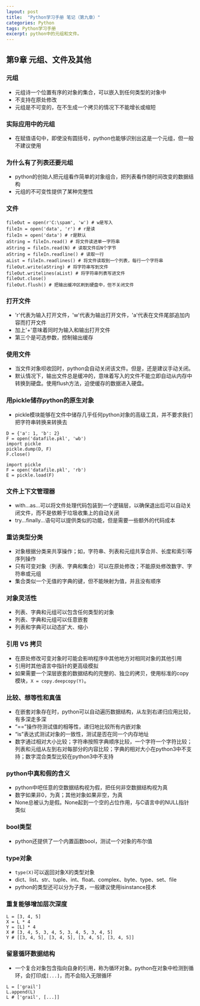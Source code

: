 ```yaml
---
layout: post
title:  "Python学习手册 笔记（第九章）"
categories: Python
tags: Python学习手册
excerpt: python中的元组和文件。
---
```


## 第9章 元组、文件及其他

### 元组

* 元组诗一个位置有序的对象的集合，可以嵌入到任何类型的对象中
* 不支持在原处修改
* 元组是不可变的，在不生成一个拷贝的情况下不能增长或缩短

### 实际应用中的元组

* 在赋值语句中，即使没有圆括号，python也能够识别出这是一个元组，但一般不建议使用

### 为什么有了列表还要元组

* python的创始人把元组看作简单的对象组合，把列表看作随时间改变的数据结构
* 元组的不可变性提供了某种完整性

### 文件

```python3
fileOut = open(r'C:\spam', 'w') # w是写入
fileIn = open('data', 'r') # r是读
fileIn = open('data') # r是默认
aString = fileIn.read() # 将文件读进单一字符串
aString = fileIn.read(N) # 读取文件后N个字节
aString = fileIn.readline() # 读取一行
aList = fileIn.readlines() # 将文件读取到一个列表，每行一个字符串
fileOut.write(aString) # 将字符串写到文件
fileOut.writelines(aList) # 将字符串列表写进文件
fileOut.close()
fileOut.flush() # 把输出缓冲区刷到硬盘中，但不关闭文件
```

### 打开文件

* 'r'代表为输入打开文件，'w'代表为输出打开文件，'a'代表在文件尾部追加内容而打开文件
* 加上'+'意味着同时为输入和输出打开文件
* 第三个是可选参数，控制输出缓存

### 使用文件

* 当文件对象呗收回时，python会自动关闭该文件。但是，还是建议手动关闭。
* 默认情况下，输出文件总是缓冲的，意味着写入的文件不能立即自动从内存中转换到硬盘。使用flush方法，迫使缓存的数据进入硬盘。

### 用pickle储存python的原生对象

* pickle模块能够在文件中储存几乎任何python对象的高级工具，并不要求我们把字符串转换来转换去
```python3
D = {'a': 1, 'b': 2}
F = open('datafile.pkl', 'wb')
import pickle
pickle.dump(D, F)
F.close()
```
```python3
import pickle
F = open('datafile.pkl', 'rb')
E = pickle.load(F)
```

### 文件上下文管理器

* with...as...可以将文件处理代码包装到一个逻辑层，以确保退出后可以自动关闭文件，而不是依赖于垃圾收集上的自动关闭
* try...finally...语句可以提供类似的功能，但是需要一些额外的代码成本

### 重访类型分类

* 对象根据分类来共享操作；如，字符串、列表和元组共享合并、长度和索引等序列操作
* 只有可变对象（列表、字典和集合）可以在原处修改；不能原处修改数字、字符串或元组
* 集合类似一个无值的字典的键，但不能映射为值，并且没有顺序

### 对象灵活性

* 列表、字典和元组可以包含任何类型的对象
* 列表、字典和元组可以任意嵌套
* 列表和字典可以动态扩大、缩小

### 引用 VS 拷贝

* 在原处修改可变对象时可能会影响程序中其他地方对相同对象的其他引用
* 引用时其他语言中指针的更高级模拟
* 如果需要一个深层嵌套的数据结构的完整的、独立的拷贝，使用标准的copy模块，`X = copy.deepcopy(Y)`。

### 比较、想等性和真值

* 在嵌套对象存在时，python可以自动遍历数据结构，从左到右递归应用比较，有多深走多深
* “==”操作符测试值的相等性，递归地比较所有内嵌对象
* “is”表达式测试对象的一致性，测试是否在同一个内存地址
* 数字通过相对大小比较；字符串按照字典顺序比较，一个字符一个字符比较；列表和元组从左到右对每部分的内容比较；字典的相对大小在python3中不支持；数字混合类型比较在python3中不支持

### python中真和假的含义

* python中吧任意的空数据结构视为假，把任何非空数据结构视为真
* 数字如果非0，为真；其他对象如果非空，为真
* None总被认为是假。None起到一个空的占位作用，与C语言中的NULL指针类似

### bool类型

* python还提供了一个内置函数bool，测试一个对象的布尔值

### type对象

* `type(X)`可以返回对象X的类型对象
* dict、list、str、tuple、int、float、complex、byte、type、set、file
* python的类型还可以分为子类，一般建议使用isinstance技术

### 重复能够增加层次深度

```python3
L = [3, 4, 5]
X = L * 4
Y = [L] * 4
X # [3, 4, 5, 3, 4, 5, 3, 4, 5, 3, 4, 5]
Y # [[3, 4, 5], [3, 4, 5], [3, 4, 5], [3, 4, 5]]
```

### 留意循环数据结构

* 一个复合对象包含指向自身的引用，称为循环对象。python在对象中检测到循环，会打印成`[...]`，而不会陷入无限循环
```python3
L = ['grail']
L.append(L)
L # ['grail', [...]]
```
